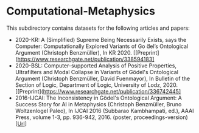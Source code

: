 # Computational-Metaphysics


This subdirectory contains datasets for the following articles and papers:

- 2020-KR: A (Simplified) Supreme Being Necessarily Exists, says the Computer: Computationally Explored Variants of Go ̈del’s Ontological Argument (Christoph Benzmüller), In KR 2020. [[Preprint](https://www.researchgate.net/publication/338594183]
- 2020-BSL: Computer-supported Analysis of Positive Properties, Ultrafilters and Modal Collapse in Variants of Gödel's Ontological Argument (Christoph Benzmüller, David Fuenmayor), In Bulletin of the Section of Logic, Department of Logic, University of Lodz, 2020. [[Preprint](https://www.researchgate.net/publication/336742445]
- 2016-IJCAI: The Inconsistency in Gödel's Ontological Argument: A Success Story for AI in Metaphysics (Christoph Benzmüller, Bruno Woltzenlogel Paleo), In IJCAI 2016 (Subbarao Kambhampati, ed.), AAAI Press, volume 1-3, pp. 936-942, 2016. (poster, proceedings-version) [[Url](http://www.ijcai.org/Proceedings/16/Papers/137.pdf)] 

